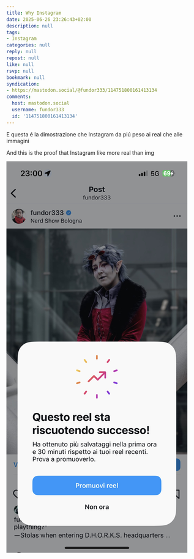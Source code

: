 ```yaml
---
title: Why Instagram
date: 2025-06-26 23:26:43+02:00
description: null
tags:
- Instagram
categories: null
reply: null
repost: null
like: null
rsvp: null
bookmark: null
syndication:
- https://mastodon.social/@fundor333/114751800161413134
comments:
  host: mastodon.social
  username: fundor333
  id: '114751800161413134'
---
```


E questa é la dimostrazione che Instagram da piú peso ai real che alle immagini

And this is the proof that Instagram like more real than img

![screen.jpg](screen.jpg)
